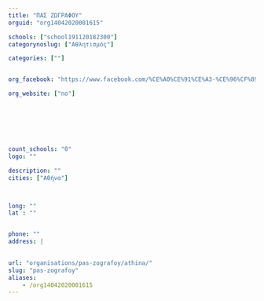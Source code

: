 ```yaml
---
title: "ΠΑΣ ΖΩΓΡΑΦΟΥ"
orguid: "org14042020001615"

schools: ["school191120182300"]
categorynoslug: ["Αθλητισμός"]

categories: [""]


org_facebook: "https://www.facebook.com/%CE%A0%CE%91%CE%A3-%CE%96%CF%89%CE%B3%CF%81%CE%B1%CF%86%CE%BF%CF%85-271677863008425/"

org_website: ["no"]







count_schools: "0"
logo: ""

description: ""
cities: ["Αθήνα"]



long: ""
lat : ""


phone: ""
address: |
    

url: "organisations/pas-zografoy/athina/"
slug: "pas-zografoy"
aliases:
    - /org14042020001615
---
```



